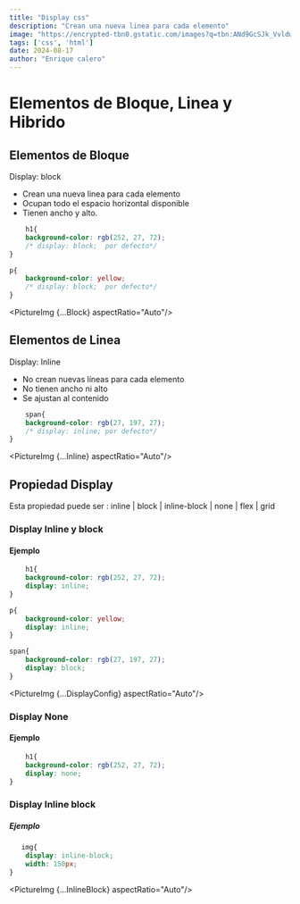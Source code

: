 ```yaml
---
title: "Display css"
description: "Crean una nueva linea para cada elemento"
image: "https://encrypted-tbn0.gstatic.com/images?q=tbn:ANd9GcSJk_Vvldw3r1vAKBwOPUM5VbmWPNwHB7NBDg&s"
tags: ['css', 'html']
date: 2024-08-17
author: "Enrique calero"
---
```


# Elementos de Bloque, Linea y Hibrido

## Elementos de Bloque

Display: block

- Crean una nueva linea para cada elemento
- Ocupan todo el espacio horizontal disponible
- Tienen ancho y alto.

```css
    h1{
    background-color: rgb(252, 27, 72);
    /* display: block;  por defecto*/
}

p{
    background-color: yellow;
    /* display: block;  por defecto*/
}

```

<PictureImg {...Block} aspectRatio="Auto"/>

## Elementos de Linea

Display: Inline

- No crean nuevas líneas para cada elemento
- No tienen ancho ni alto
- Se ajustan al contenido

```css
    span{
    background-color: rgb(27, 197, 27);
    /* display: inline; por defecto*/
}
```
<PictureImg {...Inline} aspectRatio="Auto"/>

## Propiedad Display

Esta propiedad puede ser : inline | block | inline-block | none | flex | grid

### Display Inline y block 

#### Ejemplo

```css
    h1{
    background-color: rgb(252, 27, 72);
    display: inline;
}

p{
    background-color: yellow;
    display: inline;
}

span{
    background-color: rgb(27, 197, 27);
    display: block;
}
```

<PictureImg {...DisplayConfig} aspectRatio="Auto"/>

### Display None 

#### Ejemplo

```css
    h1{
    background-color: rgb(252, 27, 72);
    display: none;
}
```

### Display Inline block 

##### Ejemplo

```css
   img{
    display: inline-block;
    width: 150px;
}
```

<PictureImg {...InlineBlock} aspectRatio="Auto"/>



